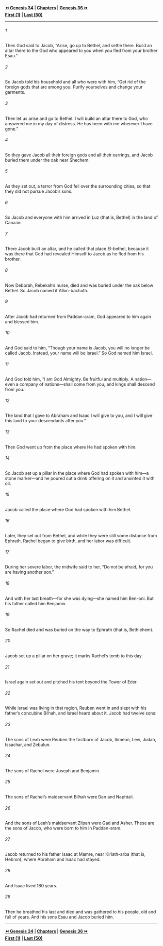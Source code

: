   
**[⏪ Genesis 34](./Genesis%2034.md) | [Chapters](./_index.md) | [Genesis 36 ⏩](./Genesis%2036.md)**  
**[First (1)](./Genesis%201.md) | [Last (50)](./Genesis%2050.md)**  
  
---  
  
###### 1  
Then God said to Jacob, “Arise, go up to Bethel, and settle there. Build an altar there to the God who appeared to you when you fled from your brother Esau.”  
  
###### 2  
So Jacob told his household and all who were with him, “Get rid of the foreign gods that are among you. Purify yourselves and change your garments.  
  
###### 3  
Then let us arise and go to Bethel. I will build an altar there to God, who answered me in my day of distress. He has been with me wherever I have gone.”  
  
###### 4  
So they gave Jacob all their foreign gods and all their earrings, and Jacob buried them under the oak near Shechem.  
  
###### 5  
As they set out, a terror from God fell over the surrounding cities, so that they did not pursue Jacob’s sons.  
  
###### 6  
So Jacob and everyone with him arrived in Luz (that is, Bethel) in the land of Canaan.  
  
###### 7  
There Jacob built an altar, and he called that place El-bethel, because it was there that God had revealed Himself to Jacob as he fled from his brother.  
  
###### 8  
Now Deborah, Rebekah’s nurse, died and was buried under the oak below Bethel. So Jacob named it Allon-bachuth.  
  
###### 9  
After Jacob had returned from Paddan-aram, God appeared to him again and blessed him.  
  
###### 10  
And God said to him, “Though your name is Jacob, you will no longer be called Jacob. Instead, your name will be Israel.” So God named him Israel.  
  
###### 11  
And God told him, “I am God Almighty. Be fruitful and multiply. A nation—even a company of nations—shall come from you, and kings shall descend from you.  
  
###### 12  
The land that I gave to Abraham and Isaac I will give to you, and I will give this land to your descendants after you.”  
  
###### 13  
Then God went up from the place where He had spoken with him.  
  
###### 14  
So Jacob set up a pillar in the place where God had spoken with him—a stone marker—and he poured out a drink offering on it and anointed it with oil.  
  
###### 15  
Jacob called the place where God had spoken with him Bethel.  
  
###### 16  
Later, they set out from Bethel, and while they were still some distance from Ephrath, Rachel began to give birth, and her labor was difficult.  
  
###### 17  
During her severe labor, the midwife said to her, “Do not be afraid, for you are having another son.”  
  
###### 18  
And with her last breath—for she was dying—she named him Ben-oni. But his father called him Benjamin.  
  
###### 19  
So Rachel died and was buried on the way to Ephrath (that is, Bethlehem).  
  
###### 20  
Jacob set up a pillar on her grave; it marks Rachel’s tomb to this day.  
  
###### 21  
Israel again set out and pitched his tent beyond the Tower of Eder.  
  
###### 22  
While Israel was living in that region, Reuben went in and slept with his father’s concubine Bilhah, and Israel heard about it. Jacob had twelve sons:  
  
###### 23  
The sons of Leah were Reuben the firstborn of Jacob, Simeon, Levi, Judah, Issachar, and Zebulun.  
  
###### 24  
The sons of Rachel were Joseph and Benjamin.  
  
###### 25  
The sons of Rachel’s maidservant Bilhah were Dan and Naphtali.  
  
###### 26  
And the sons of Leah’s maidservant Zilpah were Gad and Asher. These are the sons of Jacob, who were born to him in Paddan-aram.  
  
###### 27  
Jacob returned to his father Isaac at Mamre, near Kiriath-arba (that is, Hebron), where Abraham and Isaac had stayed.  
  
###### 28  
And Isaac lived 180 years.  
  
###### 29  
Then he breathed his last and died and was gathered to his people, old and full of years. And his sons Esau and Jacob buried him.  
  
  
---  
  
**[⏪ Genesis 34](./Genesis%2034.md) | [Chapters](./_index.md) | [Genesis 36 ⏩](./Genesis%2036.md)**  
**[First (1)](./Genesis%201.md) | [Last (50)](./Genesis%2050.md)**  
  

